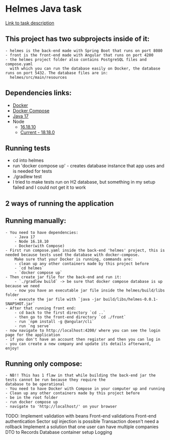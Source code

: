 # Helmes Java task 

[Link to task description](https://www.helmes.com/java-task/)

## This project has two subprojects inside of it:
    - helmes is the back-end made with Spring Boot that runs on port 8080
    - front is the front-end made with Angular that runs on port 4200
    - the helmes project folder also contains PostgreSQL files and compose.yaml
      with which you can run the database easily on Docker, the database runs on port 5432. The database files are in:
      helmes/src/main/resources

## Dependencies links:
- [Docker](https://docs.docker.com/get-docker/)
- [Docker Compose](https://docs.docker.com/compose/install/)
- [Java 17](https://www.azul.com/downloads/?version=java-17-lts&package=jdk#zulu)
- Node
  - [16.18.10](https://nodejs.org/dist/v16.18.1/)
  - [Current - 18.18.0](https://nodejs.org/en/download)

## Running tests
  - cd into helmes
  - run 'docker compose up' - creates database instance that app uses and is needed for tests
  - ./gradlew test
  - I tried to make tests run on H2 database, but something in my setup failed and I could not get it to work 

## 2 ways of running the application

## Running manually:
    - You need to have dependencies:
        - Java 17
        - Node 16.18.10
        - Docker(with Compose)
    - First run compose.yaml inside the back-end 'helmes' project, this is needed because tests used the database with docker-compose.
        Make sure that your Docker is running, commands are:
        - clean up any other containers made by this project before
        - `cd helmes`
        - `docker compose up`
    - Then create jar file for the back-end and run it:
        - `./gradlew build` -> be sure that docker compose database is up because we need
        - now you have an executable jar file inside the helmes/build/libs folder
        - execute the jar file with `java -jar build/libs/helmes-0.0.1-SNAPSHOT.jar`
    - After that running front end:
        - cd back to the first directory `cd ..`
        - then go to the front-end directory `cd ./front`
        - run `npm install -g @angular/cli`
        - run `ng serve`
    - now navigate to http://localhost:4200/ where you can see the login page for the application
    - if you don't have an account then register and then you can log in
    - you can create a new company and update its details afterward, enjoy!

## Running only compose:
    - NB!! This has 1 flaw in that while building the back-end jar the tests cannot be run because they require the
    database to be operational
    - You need to have Docker with Compose in your computer up and running
    - Clean up any other containers made by this project before
    - be in the root folder 
    - run docker compose up
    - navigate to 'http://localhost/' on your browser



TODO:
Implement validation with beans
Front-end validations
Front-end authentication
Sector sql injection is possible
Transaction doesn't need a rollback
Implement a solution that one user can have multiple companies
DTO to Records
Database container setup
Logging

        
